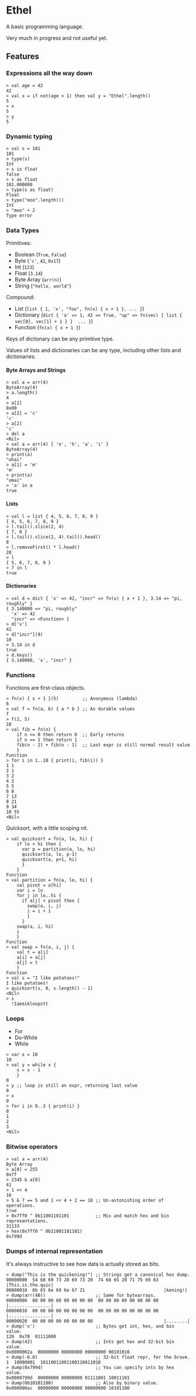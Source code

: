 # Ethel

A basic programming language.

Very much in progress and not useful yet.

## Features

### Expressions all the way down

```
> val age = 42
42
> val x = if not(age < 1) then val y = "Ethel".length()
5
> x
5
> y
5
```

### Dynamic typing

```
> val s = 101
101
> type(s)
Int
> s is float
false
> s as float
101.000000
> type(s as float)
Float
> type("moo".length())
Int
> "moo" + 2
Type error
```

### Data Types

Primitives:
- Boolean (`True`, `False`)
- Byte (`'c'`, `42`, `0x17`)
- Int (`123`)
- Float (`3.14`)
- Byte Array (`arr(n)`)
- String (`"hello, world"`)

Compound:
- List (`list { 1, 'x', "foo", fn(x) { x + 1 }, ... }`)
- Dictionary (`dict { 'a' => 1, 42 => True, "up" => fn(vec) { list { vec[0], vec[1] + 1 } }  ... }`)
- Function (`fn(x) { x + 1 }`)

Keys of dictionary can be any primitive type.

Values of lists and dictionaries can be any type, including other lists and dictionaries.

#### Byte Arrays and Strings

```
> val a = arr(4)
ByteArray(4)
> a.length()
4
> a[2]
0x00
> a[2] = 'c'
'c'
> a[2]
'c'
> del a
<Nil>
> val a = arr(4) { 'o', 'h', 'a', 'i' }
ByteArray(4)
> print(a)
"ohai"
> a[1] = 'm'
'm'
> print(a)
"omai"
> 'a' in a
true
```

#### Lists

```
> val l = list { 4, 5, 6, 7, 8, 9 }
{ 4, 5, 6, 7, 8, 9 }
> l.tail().slice(2, 4)
{ 7, 8 }
> l.tail().slice(2, 4).tail().head()
8
> l.removeFirst() * l.head()
20
> l
{ 5, 6, 7, 8, 9 }
> 7 in l
true
```

#### Dictionaries

```
> val d = dict { 'x' => 42, "incr" => fn(x) { x + 1 }, 3.14 => "pi, roughly" }
{ 3.140000 => "pi, roughly"
  'x' => 42
  "incr" => <Function> }
> d['x']
42
> d["incr"](9)
10
> 3.14 in d
true
> d.keys()
{ 3.140000, 'x', "incr" }
```

### Functions

Functions are first-class objects.

```
> fn(x) { x + 1 }(5)         ;; Anonymous (lambda)
6
> val f = fn(a, b) { a * b } ;; As durable values
f
> f(2, 5)
10
> val fib = fn(n) {
    if n <= 0 then return 0  ;; Early returns
    if n == 1 then return 1
    fib(n - 2) + fib(n - 1)  ;; Last expr is still normal result value
    }
Function
> for i in 1..10 { print(i, fib(i)) }
1 1
2 1
3 2
4 3
5 5
6 8
7 13
8 21
9 34
10 55
<Nil>
```

Quicksort, with a little scoping nit.

```
> val quicksort = fn(a, lo, hi) {
    if lo < hi then {
      var p = partition(a, lo, hi)
      quicksort(a, lo, p-1)
      quicksort(a, p+1, hi)
      }
    }
Function
> val partition = fn(a, lo, hi) {
    val pivot = a[hi]
    var i = lo
    for j in lo..hi {
      if a[j] < pivot then {
        swap(a, i, j)
        i = i + 1
        }
      }
    swap(a, i, hi)
    i
    }
Function
> val swap = fn(a, i, j) {
    val t = a[i]
    a[i] = a[j]
    a[j] = t
    }
Function
> val s = "I like potatoes!"
I like potatoes!
> quicksort(s, 0, s.length() - 1)
<Nil>
> s
  !Iaeeikloopstt
```

### Loops

- For
- Do-While
- While

```
> var x = 10
10
> val y = while x {
    x = x - 1
    }
0
> y ;; loop is still an expr, returning last value
0
> x
0
> for i in 0..3 { print(i) }
0
1
2
3
<Nil>
```

### Bitwise operators

```
> val a = arr(4)
Byte Array
> a[0] = 255
0xff
> 2345 & a[0]
41
> 1 << 4
16
> 5 & 7 == 5 and 1 << 4 + 2 == 18 ;; Un-astonishing order of operations.
true
> 0x7ff0 ^ 0b11001101101          ;; Mix and match hex and bin representations.
31133
> hex(0x7ff0 ^ 0b11001101101)
0x799d
```

### Dumps of internal representation

It's always instructive to see how data is actually stored as bits.

```
> dump("This is the quickening!") ;; Strings get a canonical hex dump.
00000000  54 68 69 73 20 69 73 20  74 68 65 20 71 75 69 63  |This.is.the.quic|
00000010  6b 65 6e 69 6e 67 21                              |kening!|
> dump(arr(40))                   ;; Same for bytearrays.
00000000  00 00 00 00 00 00 00 00  00 00 00 00 00 00 00 00  |................|
00000010  00 00 00 00 00 00 00 00  00 00 00 00 00 00 00 00  |................|
00000020  00 00 00 00 00 00 00 00                           |........|
> dump('x')                       ;; Bytes get int, hex, and bin value.
120  0x78  01111000
> dump(42)                        ;; Ints get hex and 32-bit bin value.
0x0000002a  00000000 00000000 00000000 00101010
> dump(-6.8)                      ;; 32-bit float repr, for the brave.
1  10000001  10110011001100110011010
> dump(0x799d)                    ;; You can specify ints by hex value.
0x0000799d  00000000 00000000 01111001 10011101
> dump(0b10101100)                ;; Also by binary value.
0x000000ac  00000000 00000000 00000000 10101100
```

